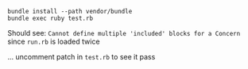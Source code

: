 ```
bundle install --path vendor/bundle
bundle exec ruby test.rb
```

Should see: `Cannot define multiple 'included' blocks for a Concern`
since `run.rb` is loaded twice

... uncomment patch in `test.rb` to see it pass
